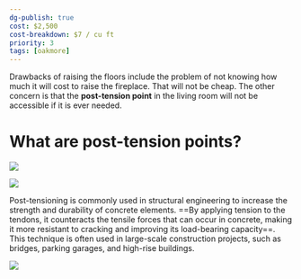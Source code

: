 ```yaml
---
dg-publish: true
cost: $2,500
cost-breakdown: $7 / cu ft
priority: 3
tags: [oakmore]
---
```


Drawbacks of raising the floors include the problem of not knowing how much it will cost to raise the fireplace. That will not be cheap. The other concern is that the **post-tension point** in the living room will not be accessible if it is ever needed.

# What are post-tension points?

![](https://civilquery.com/wp-content/uploads/2021/05/Basics-of-PT-Slab.png)

![](https://cdnassets.hw.net/dims4/GG/7f5e1d2/2147483647/resize/480x%3E/quality/90/?url=https%3A%2F%2Fcdnassets.hw.net%2F03%2Fc9%2F03243ddd47eab780e3db0124e5b8%2Ftmp64d-2etmp-tcm45-331921.jpg)

Post-tensioning is commonly used in structural engineering to increase the strength and durability of concrete elements. ==By applying tension to the tendons, it counteracts the tensile forces that can occur in concrete, making it more resistant to cracking and improving its load-bearing capacity==. This technique is often used in large-scale construction projects, such as bridges, parking garages, and high-rise buildings.

![](https://lh3.googleusercontent.com/pw/AJFCJaXp45EQPK1KfGYcBL6C0XjQ4iLw4d2v1fpkS8ITqkVJ54gqfqvVL52DmutPcXbZZA3ukmmgUDPiafSet8t1JYicbQr76bg3lsA9XeT15DVt-mjdbZqXHsu8PMHm9E2yJacgpJJuYDJHYXCeJCmxoQOJQQ=w2644-h1983-s-no?authuser=0)